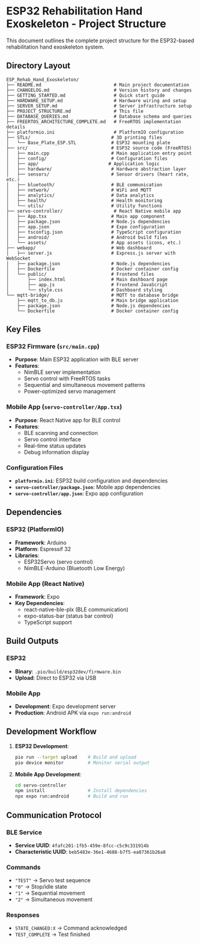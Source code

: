 # ESP32 Rehabilitation Hand Exoskeleton - Project Structure

This document outlines the complete project structure for the ESP32-based rehabilitation hand exoskeleton system.

## Directory Layout

```
ESP_Rehab_Hand_Exoskeleton/
├── README.md                           # Main project documentation
├── CHANGELOG.md                        # Version history and changes
├── GETTING_STARTED.md                  # Quick start guide
├── HARDWARE_SETUP.md                   # Hardware wiring and setup
├── SERVER_SETUP.md                     # Server infrastructure setup
├── PROJECT_STRUCTURE.md                # This file
├── DATABASE_QUERIES.md                 # Database schema and queries
├── FREERTOS_ARCHITECTURE_COMPLETE.md   # FreeRTOS implementation details
├── platformio.ini                      # PlatformIO configuration
├── STLs/                              # 3D printing files
│   └── Base_Plate_ESP.STL             # ESP32 mounting plate
├── src/                               # ESP32 source code (FreeRTOS)
│   ├── main.cpp                       # Main application entry point
│   ├── config/                        # Configuration files
│   ├── app/                          # Application logic
│   ├── hardware/                      # Hardware abstraction layer
│   ├── sensors/                       # Sensor drivers (heart rate, etc.)
│   ├── bluetooth/                     # BLE communication
│   ├── network/                       # WiFi and MQTT
│   ├── analytics/                     # Data analytics
│   ├── health/                        # Health monitoring
│   └── utils/                         # Utility functions
├── servo-controller/                   # React Native mobile app
│   ├── App.tsx                        # Main app component
│   ├── package.json                   # Node.js dependencies
│   ├── app.json                       # Expo configuration
│   ├── tsconfig.json                  # TypeScript configuration
│   ├── android/                       # Android build files
│   └── assets/                        # App assets (icons, etc.)
├── webapp/                            # Web dashboard
│   ├── server.js                      # Express.js server with WebSocket
│   ├── package.json                   # Node.js dependencies
│   ├── Dockerfile                     # Docker container config
│   └── public/                        # Frontend files
│       ├── index.html                 # Main dashboard page
│       ├── app.js                     # Frontend JavaScript
│       └── style.css                  # Dashboard styling
└── mqtt-bridge/                       # MQTT to database bridge
    ├── mqtt_to_db.js                  # Main bridge application
    ├── package.json                   # Node.js dependencies
    └── Dockerfile                     # Docker container config
```

## Key Files

### ESP32 Firmware (`src/main.cpp`)
- **Purpose**: Main ESP32 application with BLE server
- **Features**:
  - NimBLE server implementation
  - Servo control with FreeRTOS tasks
  - Sequential and simultaneous movement patterns
  - Power-optimized servo management

### Mobile App (`servo-controller/App.tsx`)
- **Purpose**: React Native app for BLE control
- **Features**:
  - BLE scanning and connection
  - Servo control interface
  - Real-time status updates
  - Debug information display

### Configuration Files
- **`platformio.ini`**: ESP32 build configuration and dependencies
- **`servo-controller/package.json`**: Mobile app dependencies
- **`servo-controller/app.json`**: Expo app configuration

## Dependencies

### ESP32 (PlatformIO)
- **Framework**: Arduino
- **Platform**: Espressif 32
- **Libraries**:
  - ESP32Servo (servo control)
  - NimBLE-Arduino (Bluetooth Low Energy)

### Mobile App (React Native)
- **Framework**: Expo
- **Key Dependencies**:
  - react-native-ble-plx (BLE communication)
  - expo-status-bar (status bar control)
  - TypeScript support

## Build Outputs

### ESP32
- **Binary**: `.pio/build/esp32dev/firmware.bin`
- **Upload**: Direct to ESP32 via USB

### Mobile App
- **Development**: Expo development server
- **Production**: Android APK via `expo run:android`

## Development Workflow

1. **ESP32 Development**:
   ```bash
   pio run --target upload    # Build and upload
   pio device monitor         # Monitor serial output
   ```

2. **Mobile App Development**:
   ```bash
   cd servo-controller
   npm install                # Install dependencies
   npx expo run:android       # Build and run
   ```

## Communication Protocol

### BLE Service
- **Service UUID**: `4fafc201-1fb5-459e-8fcc-c5c9c331914b`
- **Characteristic UUID**: `beb5483e-36e1-4688-b7f5-ea07361b26a8`

### Commands
- `"TEST"` → Servo test sequence
- `"0"` → Stop/idle state
- `"1"` → Sequential movement
- `"2"` → Simultaneous movement

### Responses
- `STATE_CHANGED:X` → Command acknowledged
- `TEST_COMPLETE` → Test finished
